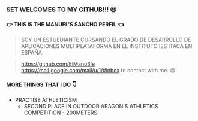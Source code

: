 ### SET WELCOMES TO MY GITHUB!!! :smiley:

#### :point_right: THIS IS THE MANUEL'S SANCHO PERFIL :point_left:
> SOY UN ESTUEDIANTE CURSANDO EL GRADO DE DESARROLLO DE APLICACIONES MULTIPLATAFORMA EN EL INSTITUTO IES ITACA EN ESPAÑA.


> https://github.com/ElManu3le  
> https://mail.google.com/mail/u/1/#inbox to contact with me. :smile:

#### MORE THINGS THAT I DO :point_down:

* PRACTISE ATHLETICISM
    * SECOND PLACE IN OUTDOOR ARAGON'S ATHLETICS COMPETITION - 200METERS




<!--
**ElManu3le/ElManu3le** is a ✨ _special_ ✨ repository because its `README.md` (this file) appears on your GitHub profile.

Here are some ideas to get you started:

- 🔭 I’m currently working on ...
- 🌱 I’m currently learning ...
- 👯 I’m looking to collaborate on ...
- 🤔 I’m looking for help with ...
- 💬 Ask me about ...
- 📫 How to reach me: ...
- 😄 Pronouns: ...
- ⚡ Fun fact: ...
-->
